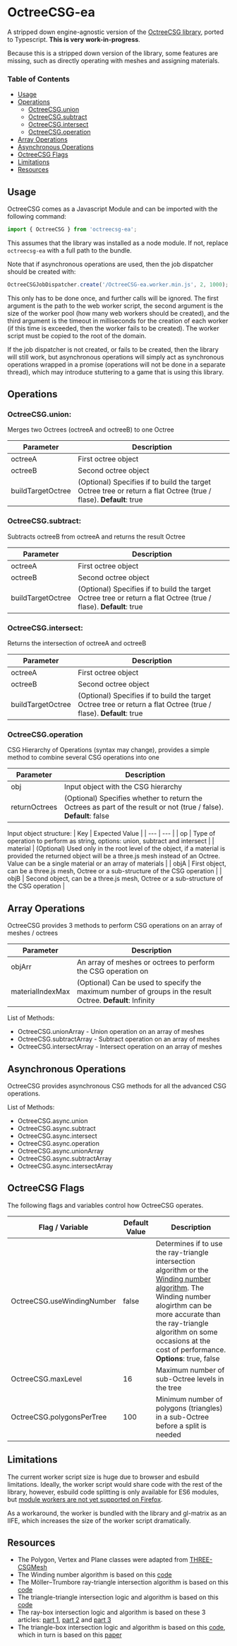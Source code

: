 # OctreeCSG-ea

A stripped down engine-agnostic version of the
[OctreeCSG library](https://github.com/giladdarshan/OctreeCSG), ported to
Typescript. **This is very work-in-progress**.

Because this is a stripped down version of the library, some features are
missing, such as directly operating with meshes and assigning materials.

### Table of Contents
- [Usage](#usage)
- [Operations](#operations)
  - [OctreeCSG.union](#octreecsgunion)
  - [OctreeCSG.subtract](#octreecsgsubtract)
  - [OctreeCSG.intersect](#octreecsgintersect)
  - [OctreeCSG.operation](#octreecsgoperation)
- [Array Operations](#array-operations)
- [Asynchronous Operations](#asynchronous-operations)
- [OctreeCSG Flags](#octreecsg-flags)
- [Limitations](#limitations)
- [Resources](#resources)

## Usage
OctreeCSG comes as a Javascript Module and can be imported with the following
command:
```js
import { OctreeCSG } from 'octreecsg-ea';
```

This assumes that the library was installed as a node module. If not, replace
`octreecsg-ea` with a full path to the bundle.

Note that if asynchronous operations are used, then the job dispatcher should be
created with:
```js
OctreeCSGJobDispatcher.create('/OctreeCSG-ea.worker.min.js', 2, 1000);
```

This only has to be done once, and further calls will be ignored. The first
argument is the path to the web worker script, the second argument is the size
of the worker pool (how many web workers should be created), and the third
argument is the timeout in milliseconds for the creation of each worker (if this
time is exceeded, then the worker fails to be created). The worker script must
be copied to the root of the domain.

If the job dispatcher is not created, or fails to be created, then the library
will still work, but asynchronous operations will simply act as synchronous
operations wrapped in a promise (operations will not be done in a separate
thread), which may introduce stuttering to a game that is using this library.

## Operations
### OctreeCSG.union:
Merges two Octrees (octreeA and octreeB) to one Octree

| Parameter | Description |
| --- | --- |
| octreeA | First octree object |
| octreeB | Second octree object |
| buildTargetOctree | (Optional) Specifies if to build the target Octree tree or return a flat Octree (true / flase). **Default**: true |

### OctreeCSG.subtract:
Subtracts octreeB from octreeA and returns the result Octree

| Parameter | Description |
| --- | --- |
| octreeA | First octree object |
| octreeB | Second octree object |
| buildTargetOctree | (Optional) Specifies if to build the target Octree tree or return a flat Octree (true / flase). **Default**: true |

### OctreeCSG.intersect:
Returns the intersection of octreeA and octreeB

| Parameter | Description |
| --- | --- |
| octreeA | First octree object |
| octreeB | Second octree object |
| buildTargetOctree | (Optional) Specifies if to build the target Octree tree or return a flat Octree (true / flase). **Default**: true |

### OctreeCSG.operation
CSG Hierarchy of Operations (syntax may change), provides a simple method to combine several CSG operations into one

| Parameter | Description |
| --- | --- |
| obj | Input object with the CSG hierarchy |
| returnOctrees | (Optional) Specifies whether to return the Octrees as part of the result or not (true / false). **Default**: false |

Input object structure:
| Key | Expected Value |
| --- | --- |
| op | Type of operation to perform as string, options: union, subtract and intersect |
| material | (Optional) Used only in the root level of the object, if a material is provided the returned object will be a three.js mesh instead of an Octree. Value can be a single material or an array of materials |
| objA | First object, can be a three.js mesh, Octree or a sub-structure of the CSG operation |
| objB | Second object, can be a three.js mesh, Octree or a sub-structure of the CSG operation |

## Array Operations
OctreeCSG provides 3 methods to perform CSG operations on an array of meshes / octrees

| Parameter | Description |
| --- | --- |
| objArr | An array of meshes or octrees to perform the CSG operation on |
| materialIndexMax | (Optional) Can be used to specify the maximum number of groups in the result Octree. **Default**: Infinity |

List of Methods:
- OctreeCSG.unionArray - Union operation on an array of meshes
- OctreeCSG.subtractArray - Subtract operation on an array of meshes
- OctreeCSG.intersectArray - Intersect operation on an array of meshes

## Asynchronous Operations
OctreeCSG provides asynchronous CSG methods for all the advanced CSG operations.

List of Methods:
- OctreeCSG.async.union
- OctreeCSG.async.subtract
- OctreeCSG.async.intersect
- OctreeCSG.async.operation
- OctreeCSG.async.unionArray
- OctreeCSG.async.subtractArray
- OctreeCSG.async.intersectArray

## OctreeCSG Flags
The following flags and variables control how OctreeCSG operates.

| Flag / Variable | Default Value | Description |
| --- | --- | --- |
| OctreeCSG.useWindingNumber | false | Determines if to use the ray-triangle intersection algorithm or the [Winding number algorithm](https://en.wikipedia.org/wiki/Point_in_polygon#Winding_number_algorithm). The Winding number alogirthm can be more accurate than the ray-triangle algorithm on some occasions at the cost of performance. **Options**: true, false |
| OctreeCSG.maxLevel | 16 | Maximum number of sub-Octree levels in the tree |
| OctreeCSG.polygonsPerTree | 100 | Minimum number of polygons (triangles) in a sub-Octree before a split is needed |

## Limitations
The current worker script size is huge due to browser and esbuild limitations.
Ideally, the worker script would share code with the rest of the library,
however, esbuild code splitting is only available for ES6 modules, but
[module workers are not yet supported on Firefox](https://bugzilla.mozilla.org/show_bug.cgi?id=1247687).

As a workaround, the worker is bundled with the library and gl-matrix as an
IIFE, which increases the size of the worker script dramatically.

## Resources
- The Polygon, Vertex and Plane classes were adapted from [THREE-CSGMesh](https://github.com/manthrax/THREE-CSGMesh)
- The Winding number algorithm is based on this [code](https://github.com/grame-cncm/faust/blob/master-dev/tools/physicalModeling/mesh2faust/vega/libraries/windingNumber/windingNumber.cpp)
- The Möller–Trumbore ray-triangle intersection algorithm is based on this [code](https://en.wikipedia.org/wiki/M%C3%B6ller%E2%80%93Trumbore_intersection_algorithm#C++_implementation)
- The triangle-triangle intersection logic and algorithm is based on this [code](https://github.com/benardp/contours/blob/master/freestyle/view_map/triangle_triangle_intersection.c)
- The ray-box intersection logic and algorithm is based on these 3 articles: [part 1](https://tavianator.com/2011/ray_box.html), [part 2](https://tavianator.com/2015/ray_box_nan.html) and [part 3](https://tavianator.com/2022/ray_box_boundary.html)
- The triangle-box intersection logic and algorithm is based on this [code](https://stackoverflow.com/questions/17458562/efficient-aabb-triangle-intersection-in-c-sharp/17503268#17503268), which in turn is based on this [paper](https://fileadmin.cs.lth.se/cs/Personal/Tomas_Akenine-Moller/code/tribox_tam.pdf)